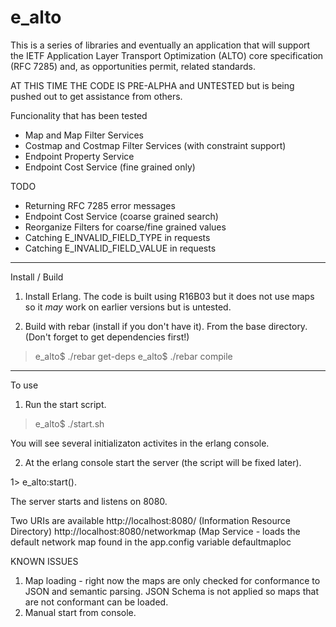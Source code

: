 e_alto
======

This is a series of libraries and eventually an application that will 
support the IETF Application Layer Transport Optimization (ALTO) core
specification (RFC 7285) and, as opportunities permit, related 
standards.

AT THIS TIME THE CODE IS PRE-ALPHA and UNTESTED but is being pushed out 
to get assistance from others.

Funcionality that has been tested
- Map and Map Filter Services
- Costmap and Costmap Filter Services (with constraint support)
- Endpoint Property Service
- Endpoint Cost Service (fine grained only)

TODO
- Returning RFC 7285 error messages
- Endpoint Cost Service (coarse grained search)
- Reorganize Filters for coarse/fine grained values
- Catching E_INVALID_FIELD_TYPE in requests
- Catching E_INVALID_FIELD_VALUE in requests

-----
Install / Build
1. Install Erlang. The code is built using R16B03 but it does not use maps 
so it *may* work on earlier versions but is untested.

2. Build with rebar (install if you don't have it).  From the base 
directory.  (Don't forget to get dependencies first!)
> e_alto$ ./rebar get-deps
> e_alto$ ./rebar compile

-----
To use 
1. Run the start script.
> e_alto$ ./start.sh

You will see several initializaton activites in the erlang console.

2. At the erlang console start the server (the script will be fixed 
later).
  
1> e_alto:start().

The server starts and listens on 8080.

Two URIs are available 
http://localhost:8080/ (Information Resource Directory)
http://localhost:8080/networkmap (Map Service - loads the default 
network map found in the app.config variable defaultmaploc

KNOWN ISSUES
1. Map loading - right now the maps are only checked for conformance to
JSON and semantic parsing.  JSON Schema is not applied so maps that are 
not conformant can be loaded.
2. Manual start from console. 
